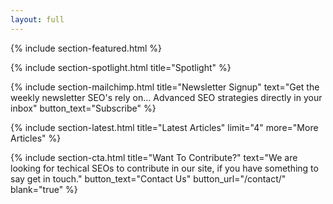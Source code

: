 ```yaml
---
layout: full
---
```


<!-- {% include section-ad.html image="welcome.png" alt="Buy Étoile Jekyll Theme" width="" url="https://themeforest.net/user/pressapps/portfolio" blank="true" %} -->


{% include section-featured.html %}


{% include section-spotlight.html title="Spotlight" %}


{% include section-mailchimp.html title="Newsletter Signup" text="Get the weekly newsletter SEO's rely on... Advanced SEO strategies directly in your inbox" button_text="Subscribe" %}


{% include section-latest.html title="Latest Articles" limit="4" more="More Articles" %}


<!-- {% include section-ad.html title="Advertisement" image="https://via.placeholder.com/800x180/f4f4f4/fff.png?text=+" url="#" blank="true" %} -->


<!-- {% include section-authors.html title="Our Contributors" %}
 -->

<!-- {% include section-instagram.html title="Latest On Instagram" cols="4" count="4" gutter="true" %}
 -->

{% include section-cta.html title="Want To Contribute?" text="We are looking for techical SEOs to contribute in our site, if you have something to say get in touch." button_text="Contact Us" button_url="/contact/" blank="true" %}


<!-- 
{% include section-author.html author="john" title="Hello, I am Jane! Welcome to my blog." %} 
-->
